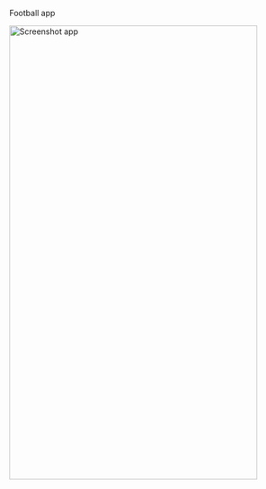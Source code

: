 Football app 

<img width="441" height="808" alt="Screenshot app" src="https://github.com/user-attachments/assets/76f332a6-bbe5-4b3b-9796-8aef37f529c6" />
